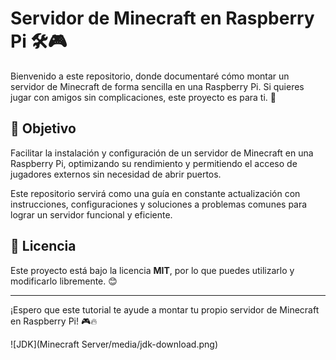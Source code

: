 # Servidor de Minecraft en Raspberry Pi 🛠️🎮

Bienvenido a este repositorio, donde documentaré cómo montar un servidor de Minecraft de forma sencilla en una Raspberry Pi. Si quieres jugar con amigos sin complicaciones, este proyecto es para ti. 🚀

## 📌 Objetivo
Facilitar la instalación y configuración de un servidor de Minecraft en una Raspberry Pi, optimizando su rendimiento y permitiendo el acceso de jugadores externos sin necesidad de abrir puertos.

Este repositorio servirá como una guía en constante actualización con instrucciones, configuraciones y soluciones a problemas comunes para lograr un servidor funcional y eficiente.

## 📜 Licencia
Este proyecto está bajo la licencia **MIT**, por lo que puedes utilizarlo y modificarlo libremente. 😊

---

¡Espero que este tutorial te ayude a montar tu propio servidor de Minecraft en Raspberry Pi! 🎮🔥

![JDK](Minecraft Server/media/jdk-download.png)

